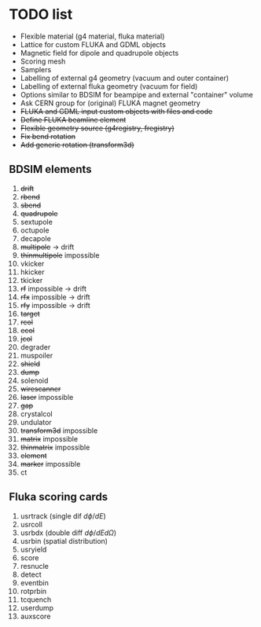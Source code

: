 # TODO list

* Flexible material (g4 material, fluka material)
* Lattice for custom FLUKA and GDML objects 
* Magnetic field for dipole and quadrupole objects 
* Scoring mesh 
* Samplers 
* Labelling of external g4 geometry (vacuum and outer container)
* Labelling of external fluka geometry (vacuum for field)
* Options similar to BDSIM for beampipe and external "container" volume
* Ask CERN group for (original) FLUKA magnet geometry
* ~~FLUKA and GDML input custom objects with files and code~~
* ~~Define FLUKA beamline element~~
* ~~Flexible geometry source (g4registry, fregistry)~~
* ~~Fix bend rotation~~ 
* ~~Add generic rotation (transform3d)~~

## BDSIM elements

1. ~~drift~~
2. ~~rbend~~
3. ~~sbend~~
4. ~~quadrupole~~
5. sextupole
6. octupole
7. decapole
8. ~~multipole~~ -> drift
9. ~~thinmultipole~~ impossible
10. vkicker
11. hkicker
12. tkicker
13. ~~rf~~ impossible -> drift
14. ~~rfx~~ impossible -> drift
15. ~~rfy~~ impossible -> drift
17. ~~target~~
18. ~~rcol~~
19. ~~ecol~~
20. ~~jcol~~
21. degrader
22. muspoiler
23. ~~shield~~
24. ~~dump~~
25. solenoid
26. ~~wirescanner~~
27. ~~laser~~ impossible
28. ~~gap~~
29. crystalcol
30. undulator
31. ~~transform3d~~ impossible
32. ~~matrix~~ impossible
33. ~~thinmatrix~~ impossible
34. ~~element~~
35. ~~marker~~ impossible
36. ct

## Fluka scoring cards

1. usrtrack (single dif $d\phi / dE$)
2. usrcoll
3. usrbdx (double diff $d\phi / dEd\Omega$)
4. usrbin (spatial distribution)
5. usryield 
6. score
7. resnucle
8. detect
9. eventbin
10. rotprbin
11. tcquench
12. userdump
13. auxscore
